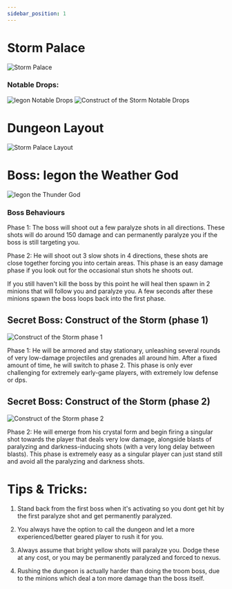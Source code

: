 ```yaml
---
sidebar_position: 1
---
```


# Storm Palace
![Storm Palace](https://cdn.discordapp.com/attachments/953134990428868629/990768826650079302/Layer_1_1.png)

### Notable Drops:
![Iegon Notable Drops](https://cdn.discordapp.com/attachments/953134990428868629/991576003182870578/Drawing_3.png)
![Construct of the Storm Notable Drops](https://cdn.discordapp.com/attachments/953134990428868629/991576741749457006/Drawing_5.png)


# Dungeon Layout
![Storm Palace Layout](https://cdn.discordapp.com/attachments/953134990428868629/991158818144780338/thundewrpalace.png)

# Boss: Iegon the Weather God
![Iegon the Thunder God](https://cdn.discordapp.com/attachments/953134990428868629/990767833711530034/Layer_1.png)


### Boss Behaviours
Phase 1: The boss will shoot out a few paralyze shots in all directions. These shots will do around 150 damage and can permanently paralyze you if the boss is still targeting you.

Phase 2: He will shoot out 3 slow shots in 4 directions, these shots are close together forcing you into certain areas. This phase is an easy damage phase if you look out for the occasional stun shots he shoots out.

If you still haven't kill the boss by this point he will heal then spawn in 2 minions that will follow you and paralyze you. A few seconds after these minions spawn the boss loops back into the first phase.

## Secret Boss: Construct of the Storm (phase 1)
![Construct of the Storm phase 1](https://cdn.discordapp.com/attachments/953134990428868629/991164395839291492/unknown.png)


Phase 1: He will be armored and stay stationary, unleashing several rounds of very low-damage projectiles and grenades all around him. After a fixed amount of time, he will switch to phase 2. This phase is only ever challenging for extremely early-game players, with extremely low defense or dps.

## Secret Boss: Construct of the Storm (phase 2)
![Construct of the Storm phase 2](https://cdn.discordapp.com/attachments/953134990428868629/991164388339884053/unknown.png)

Phase 2: He will emerge from his crystal form and begin firing a singular shot towards the player that deals very low damage, alongside blasts of paralyzing and darkness-inducing shots (with a very long delay between blasts). This phase is extremely easy as a singular player can just stand still and avoid all the paralyzing and darkness shots. 

# Tips & Tricks:

1. Stand back from the first boss when it's activating so you dont get hit by the first paralyze shot and get permanently paralyzed.

2. You always have the option to call the dungeon and let a more experienced/better geared player to rush it for you.

3. Always assume that bright yellow shots will paralyze you. Dodge these at any cost, or you may be permanently paralyzed and forced to nexus. 

4. Rushing the dungeon is actually harder than doing the troom boss, due to the minions which deal a ton more damage than the boss itself.
